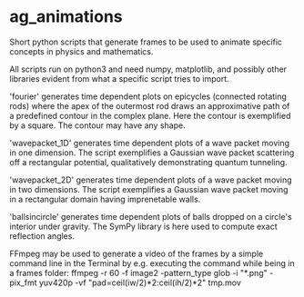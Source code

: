 # ag_animations

Short python scripts that generate frames to be used to animate specific concepts in physics and mathematics.

All scripts run on python3 and need numpy, matplotlib, and possibly other libraries evident from what a specific script tries to import.


'fourier' generates time dependent plots on epicycles (connected rotating rods) where the apex of the outermost rod draws an approximative path of a predefined contour in the complex plane. Here the contour is exemplified by a square. The contour may have any shape.


'wavepacket_1D' generates time dependent plots of a wave packet moving in one dimension. The script exemplifies a Gaussian wave packet scattering off a rectangular potential, qualitatively demonstrating quantum tunneling.


'wavepacket_2D' generates time dependent plots of a wave packet moving in two dimensions. The script exemplifies a Gaussian wave packet moving in a rectangular domain having imprenetable walls.


'ballsincircle' generates time dependent plots of balls dropped on a circle's interior under gravity. The SymPy library is here used to compute exact reflection angles.


FFmpeg may be used to generate a video of the frames by a simple command line in the Terminal by e.g. executing the command while being in a frames folder: 
       ffmpeg -r 60 -f image2 -pattern_type glob -i "*.png"  -pix_fmt yuv420p -vf "pad=ceil(iw/2)*2:ceil(ih/2)*2" tmp.mov